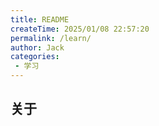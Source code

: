 ```yaml
---
title: README
createTime: 2025/01/08 22:57:20
permalink: /learn/
author: Jack
categories:
 - 学习
---
```



## 关于

